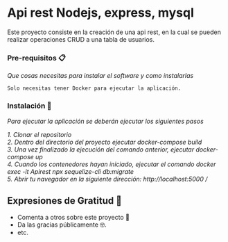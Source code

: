 # Api rest Nodejs, express, mysql

Este proyecto consiste en la creación de una api rest, en la cual se pueden realizar operaciones CRUD a una tabla de usuarios.

### Pre-requisitos 📋

_Que cosas necesitas para instalar el software y como instalarlas_

```
Solo necesitas tener Docker para ejecutar la aplicación.
```

### Instalación 🔧

_Para ejecutar la aplicación se deberán ejecutar los siguientes pasos_

_1. Clonar el repositorio_\
_2. Dentro del directorio del proyecto ejecutar docker-compose build_ \
_3. Una vez finalizado la ejecución del comando anterior, ejecutar docker-compose up_ \
_4. Cuando los contenedores hayan iniciado, ejecutar el comando docker exec -it Apirest npx sequelize-cli db:migrate_ \
_5. Abrir tu navegador en la siguiente dirección: http://localhost:5000 /_


## Expresiones de Gratitud 🎁

* Comenta a otros sobre este proyecto 📢
* Da las gracias públicamente 🤓.
* etc.

